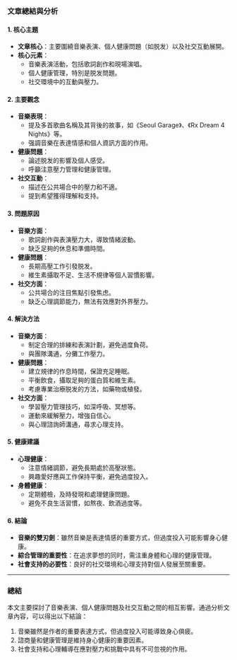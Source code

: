 ### 文章總結與分析

#### 1. 核心主題
- **文章核心**：主要圍繞音樂表演、個人健康問題（如脱发）以及社交互動展開。
- **核心元素**：
  - 音樂表演活動，包括歌詞創作和現場演唱。
  - 個人健康管理，特別是脱发問題。
  - 社交環境中的互動與壓力。

#### 2. 主要觀念
- **音樂表現**：
  - 提及多首歌曲名稱及其背後的故事，如《Seoul Garage》、《Rx Dream 4 Nights》等。
  - 强調音樂在表達情感和個人資訊方面的作用。
- **健康問題**：
  - 論述脱发的影響及個人感受。
  - 呼籲注意壓力管理和健康管理。
- **社交互動**：
  - 描述在公共場合中的壓力和不適。
  - 提到希望獲得理解和支持。

#### 3. 問題原因
- **音樂方面**：
  - 歌詞創作與表演壓力大，導致情緒波動。
  - 缺乏足夠的休息和準備時間。
- **健康問題**：
  - 長期高壓工作引發脱发。
  - 維生素攝取不足、生活不規律等個人習慣影響。
- **社交方面**：
  - 公共場合的注目焦點引發焦虑。
  - 缺乏心理調節能力，無法有效應對外界壓力。

#### 4. 解決方法
- **音樂方面**：
  - 制定合理的排練和表演計劃，避免過度負荷。
  - 與團隊溝通，分攤工作壓力。
- **健康問題**：
  - 建立規律的作息時間，保證充足睡眠。
  - 平衡飲食，攝取足夠的蛋白質和維生素。
  - 考慮專業治療脱发的方法，如藥物或植發。
- **社交方面**：
  - 學習壓力管理技巧，如深呼吸、冥想等。
  - 運動來緩解壓力，增強自信心。
  - 與心理諮詢師溝通，尋求心理支持。

#### 5. 健康建議
- **心理健康**：
  - 注意情緒調節，避免長期處於高壓狀態。
  - 興趣愛好應與工作保持平衡，避免過度投入。
- **身體健康**：
  - 定期體檢，及時發現和處理健康問題。
  - 避免不良生活習慣，如熬夜、飲酒過度等。

#### 6. 結論
- **音樂的雙刃劍**：雖然音樂是表達情感的重要方式，但過度投入可能影響身心健康。
- **綜合管理的重要性**：在追求夢想的同时，需注重身體和心理的健康管理。
- **社會支持的必要性**：良好的社交環境和心理支持對個人發展至關重要。

---

### 總結
本文主要探討了音樂表演、個人健康問題及社交互動之間的相互影響。通過分析文章內容，可以得出以下結論：
1. 音樂雖然是作者的重要表達方式，但過度投入可能導致身心俱疲。
2. 諮商量和健康管理是維持身心健康的重要因素。
3. 社會支持和心理輔導在應對壓力和挑戰中具有不可忽視的作用。